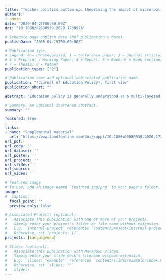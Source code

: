 ```yaml
---
title: "Teacher politics bottom-up: theorising the impact of micro-politics on policy generation"
authors:
- admin
date: "2020-04-20T00:00:00Z"
doi: "10.1080/02680939.2020.1730976"

# Schedule page publish date (NOT publication's date).
publishDate: "2020-04-19T00:00:00Z"

# Publication type.
# Legend: 0 = Uncategorized; 1 = Conference paper; 2 = Journal article;
# 3 = Preprint / Working Paper; 4 = Report; 5 = Book; 6 = Book section;
# 7 = Thesis; 8 = Patent
publication_types: ["2"]

# Publication name and optional abbreviated publication name.
publication: "*Journal of Education Policy*, first view"
publication_short: ""

abstract: "Education policy is generally understood as a multi-layered process, consisting of diverse interconnected phases. Studies of these inter-connections typically ask whether and how the generation of official policy from the top-down affects micro-politics, i.e. how teachers experience and execute their work. The assumption that policy is influenced in the reverse direction is widely held, but has seldom been studied empirically. Little is known, therefore, about how this dynamic operates. This study delineates mechanisms that link teachers’ micro-politics to the macro-politics of policy generation. Analytically, it combines concepts from the literature on teacher involvement in macro- and micro-politics in order to develop a framework bridging the two. Empirically, it harnesses the theoretical potential of Swiss language education policy, tracing the process of reforms through which teachers, though formally excluded from policy-making, were able to influence the choice of languages included in official curricula. The analysis identifies three mechanisms through which they exerted influence: voicing experience, subversive enactment, and open resistance. None of these are dependent upon higher levels of teacher unionisation or particular institutions of governance. These findings highlight the importance of engaging with the processual dimension of politics to advance our theories of educational policy."

# Summary. An optional shortened abstract.
summary: ""

featured: true

links:
- name: "Supplemental material"
  url: "https://www.tandfonline.com/doi/suppl/10.1080/02680939.2020.1730976?scroll=top"
url_pdf: 
url_code: ''
url_dataset: ''
url_poster: ''
url_project: ''
url_slides: ''
url_source: ''
url_video: ''

# Featured image
# To use, add an image named `featured.jpg/png` to your page's folder. 
image:
#  caption: ''
  focal_point: ""
  preview_only: false

# Associated Projects (optional).
#   Associate this publication with one or more of your projects.
#   Simply enter your project's folder or file name without extension.
#   E.g. `internal-project` references `content/project/internal-project/index.md`.
#   Otherwise, set `projects: []`.
projects: [languageedu]

# Slides (optional).
#   Associate this publication with Markdown slides.
#   Simply enter your slide deck's filename without extension.
#   E.g. `slides: "example"` references `content/slides/example/index.md`.
#   Otherwise, set `slides: ""`.
#   slides:
---
```


